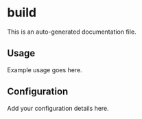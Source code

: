 # build

This is an auto-generated documentation file.

## Usage

Example usage goes here.

## Configuration

Add your configuration details here.